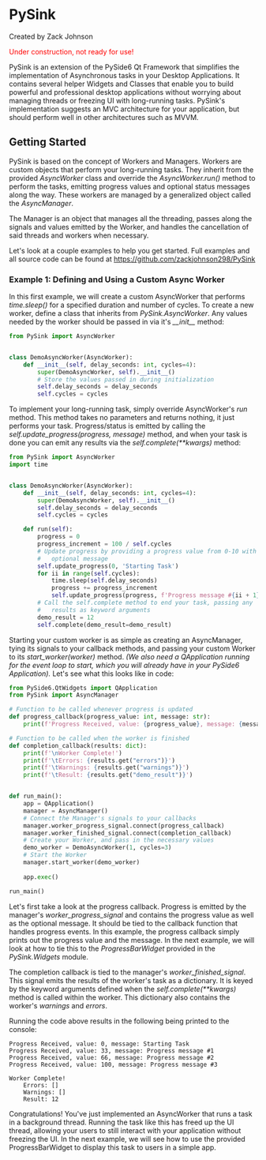 # PySink

Created by Zack Johnson

<span style="color:red">
Under construction, not ready for use!
</span>

PySink is an extension of the PySide6 Qt Framework that simplifies the implementation
of Asynchronous tasks in your Desktop Applications. It contains several
helper Widgets and Classes that enable you to build powerful and professional
desktop applications without worrying about managing threads or freezing 
UI with long-running tasks. PySink's implementation suggests an MVC 
architecture for your application, but should perform well in other architectures
such as MVVM.

## Getting Started
PySink is based on the concept of Workers and Managers. Workers are custom objects that 
perform your long-running tasks. They inherit from the provided *AsyncWorker* class and 
override the *AsyncWorker.run()* method to perform the tasks, emitting progress values and 
optional status messages along the way. These workers are managed by a generalized object called the *AsyncManager*. 

The Manager is an object that manages all the threading, passes along the signals and values 
emitted by the Worker, and handles the cancellation of said threads and workers when necessary.

Let's look at a couple examples to help you get started. Full examples and all source code can be found at https://github.com/zackjohnson298/PySink

### Example 1: Defining and Using a Custom Async Worker
In this first example, we will create a custom AsyncWorker that performs *time.sleep()* 
for a specified duration and number of cycles. To create a new worker, define a class
that inherits from *PySink.AsyncWorker*. Any values needed by the worker should be passed
in via it's *\_\_init\_\_* method: 

```python
from PySink import AsyncWorker


class DemoAsyncWorker(AsyncWorker):
    def __init__(self, delay_seconds: int, cycles=4):
        super(DemoAsyncWorker, self).__init__()
        # Store the values passed in during initialization
        self.delay_seconds = delay_seconds
        self.cycles = cycles
```
To implement your long-running task, simply override AsyncWorker's *run* method.
This method takes no parameters and returns nothing, it just performs your task. 
Progress/status is emitted by calling the *self.update_progress(progress, message)*
method, and when your task is done you can emit any results via the 
*self.complete(\*\*kwargs)* method:

```python
from PySink import AsyncWorker
import time


class DemoAsyncWorker(AsyncWorker):
    def __init__(self, delay_seconds: int, cycles=4):
        super(DemoAsyncWorker, self).__init__()
        self.delay_seconds = delay_seconds
        self.cycles = cycles

    def run(self):
        progress = 0
        progress_increment = 100 / self.cycles
        # Update progress by providing a progress value from 0-10 with an 
        #   optional message
        self.update_progress(0, 'Starting Task')
        for ii in range(self.cycles):
            time.sleep(self.delay_seconds)
            progress += progress_increment
            self.update_progress(progress, f'Progress message #{ii + 1}')
        # Call the self.complete method to end your task, passing any 
        #   results as keyword arguments
        demo_result = 12
        self.complete(demo_result=demo_result)
```
Starting your custom worker is as simple as creating an AsyncManager, tying 
its signals to your callback methods, and passing your custom Worker to its *start_worker(worker)* method. 
*(We also need a QApplication running for the event loop 
to start, which you will already have in your PySide6 Application).* Let's see 
what this looks like in code:

```python
from PySide6.QtWidgets import QApplication
from PySink import AsyncManager

# Function to be called whenever progress is updated
def progress_callback(progress_value: int, message: str):
    print(f'Progress Received, value: {progress_value}, message: {message}')

# Function to be called when the worker is finished
def completion_callback(results: dict):
    print(f'\nWorker Complete!')
    print(f'\tErrors: {results.get("errors")}')
    print(f'\tWarnings: {results.get("warnings")}')
    print(f'\tResult: {results.get("demo_result")}')


def run_main():
    app = QApplication()
    manager = AsyncManager()
    # Connect the Manager's signals to your callbacks
    manager.worker_progress_signal.connect(progress_callback)
    manager.worker_finished_signal.connect(completion_callback)
    # Create your Worker, and pass in the necessary values
    demo_worker = DemoAsyncWorker(1, cycles=3)
    # Start the Worker
    manager.start_worker(demo_worker)
    
    app.exec()

run_main()
```

Let's first take a look at the progress callback. Progress is emitted by the manager's 
*worker_progress_signal* and contains the progress value as well as the optional message.
It should be tied to the callback function that handles progress events. In this example,
the progress callback simply prints out the progress value and the message.
In the next example, we will look at how to tie this to the *ProgressBarWidget* provided 
in the *PySink.Widgets* module.

The completion callback is tied to the manager's *worker_finished_signal*. This signal
emits the results of the worker's task as a dictionary. It is keyed by the keyword arguments
defined when the *self.complete(\*\*kwargs)* method is called within the worker. This
dictionary also contains the worker's *warnings* and *errors*.

Running the code above results in the following being printed to the console:
```commandline
Progress Received, value: 0, message: Starting Task
Progress Received, value: 33, message: Progress message #1
Progress Received, value: 66, message: Progress message #2
Progress Received, value: 100, message: Progress message #3

Worker Complete!
	Errors: []
	Warnings: []
	Result: 12
```
Congratulations! You've just implemented an AsyncWorker that runs a task in a background thread.
Running the task like this has freed up the UI thread, allowing your users to still interact
with your application without freezing the UI. In the next example, we will see how to use the
provided ProgressBarWidget to display this task to users in a simple app.


[//]: # ()
[//]: # (```python)

[//]: # (from PySink import AsyncWorker)

[//]: # (import time)

[//]: # ()
[//]: # ()
[//]: # (class DemoAsyncWorker&#40;AsyncWorker&#41;:)

[//]: # (    def __init__&#40;self, delay_seconds: int, cycles=4&#41;:)

[//]: # (        super&#40;DemoAsyncWorker, self&#41;.__init__&#40;&#41;)

[//]: # (        self.delay_seconds = delay_seconds)

[//]: # (        self.cycles = cycles)

[//]: # ()
[//]: # (    def run&#40;self&#41;:)

[//]: # (        progress = 0)

[//]: # (        progress_increment = 100 / self.cycles)

[//]: # (        # Update progress by providing a progress value from 0-10 with an optional message)

[//]: # (        self.update_progress&#40;0, 'Starting Task'&#41;)

[//]: # (        for ii in range&#40;self.cycles&#41;:)

[//]: # (            time.sleep&#40;self.delay_seconds&#41;)

[//]: # (            progress += progress_increment)

[//]: # (            self.update_progress&#40;progress, f'Progress message #{ii + 1}'&#41;)

[//]: # (            # Store any errors/warnings in the provided attributes. They are emitted by default)

[//]: # (            self.warnings.append&#40;f'Demo Warning {ii + 1}'&#41;)

[//]: # (            self.errors.append&#40;f'Demo Error {ii + 1}'&#41;)

[//]: # (        # Call the self.complete method to end your task, passing any results as keyword arguments)

[//]: # (        demo_result = 12)

[//]: # (        self.complete&#40;demo_result=demo_result&#41;)

[//]: # (        )
[//]: # ()
[//]: # (```)

[//]: # ()
[//]: # ()
[//]: # (When you want to start a long-running task, initialize an AsyncManager and run the worker, passing in references to a completion callback and an optionalal)

[//]: # ()
[//]: # (```python)

[//]: # (from PySink import AsyncWorker)

[//]: # (import time)

[//]: # ()
[//]: # ()
[//]: # (class DemoAsyncWorker&#40;AsyncWorker&#41;:)

[//]: # (    def __init__&#40;self, delay_seconds, cycles=4&#41;:)

[//]: # (        super&#40;DemoAsyncWorker, self&#41;.__init__&#40;&#41;)

[//]: # (        self.delay_seconds = delay_seconds)

[//]: # (        self.cycles = delay_count)

[//]: # ()
[//]: # (    def run&#40;self&#41;:)

[//]: # (        progress = 0)

[//]: # (        progress_increment = 100 / self.count)

[//]: # (        for ii in range&#40;self.count&#41;:)

[//]: # (            self.update_progress&#40;progress, f'Progress message #{ii + 1}'&#41;)

[//]: # (            time.sleep&#40;self.delay_seconds&#41;)

[//]: # (            progress += progress_increment)

[//]: # (        self.update_progress&#40;100, 'Complete'&#41;)

[//]: # (        self.error = 'Demo Error')

[//]: # (        self.complete&#40;error=self.error, value=12&#41;)

[//]: # (```)

[//]: # ()
[//]: # ()
[//]: # ([//]: # &#40;Check out: https://www.youtube.com/c/NeuralNine&#41;)